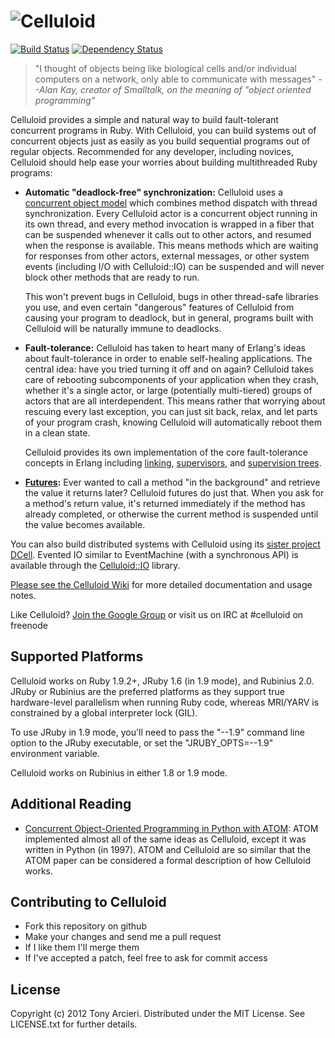 ![Celluloid](https://github.com/tarcieri/celluloid/raw/master/logo.png)
=========
[![Build Status](https://secure.travis-ci.org/tarcieri/celluloid.png?branch=master)](http://travis-ci.org/tarcieri/celluloid)
[![Dependency Status](https://gemnasium.com/tarcieri/celluloid.png)](https://gemnasium.com/tarcieri/celluloid)

> "I thought of objects being like biological cells and/or individual
> computers on a network, only able to communicate with messages"
> _--Alan Kay, creator of Smalltalk, on the meaning of "object oriented programming"_

Celluloid provides a simple and natural way to build fault-tolerant concurrent
programs in Ruby. With Celluloid, you can build systems out of concurrent
objects just as easily as you build sequential programs out of regular objects.
Recommended for any developer, including novices, Celluloid should help ease
your worries about building multithreaded Ruby programs:

* __Automatic "deadlock-free" synchronization:__ Celluloid uses a
  [concurrent object model](http://python.org/workshops/1997-10/proceedings/atom/)
  which combines method dispatch with thread synchronization. Every Celluloid
  actor is a concurrent object running in its own thread, and every method
  invocation is wrapped in a fiber that can be suspended whenever it calls
  out to other actors, and resumed when the response is available. This means
  methods which are waiting for responses from other actors, external messages,
  or other system events (including I/O with Celluloid::IO) can be suspended
  and will never block other methods that are ready to run.

  This won't prevent bugs in Celluloid, bugs in other thread-safe libraries
  you use, and even certain "dangerous" features of Celluloid from causing
  your program to deadlock, but in general, programs built with Celluloid
  will be naturally immune to deadlocks.

* __Fault-tolerance:__ Celluloid has taken to heart many of Erlang's ideas
  about fault-tolerance in order to enable self-healing applications.
  The central idea: have you tried turning it off and on again? Celluloid
  takes care of rebooting subcomponents of your application when they crash,
  whether it's a single actor, or large (potentially multi-tiered) groups of
  actors that are all interdependent. This means rather that worrying about
  rescuing every last exception, you can just sit back, relax, and let parts
  of your program crash, knowing Celluloid will automatically reboot them in
  a clean state.

  Celluloid provides its own implementation of the core fault-tolerance
  concepts in Erlang including [linking](https://github.com/tarcieri/celluloid/wiki/Linking),
  [supervisors](https://github.com/tarcieri/celluloid/wiki/Supervisors),
  and [supervision trees](https://github.com/tarcieri/celluloid/wiki/Groups).

* __[Futures](https://github.com/tarcieri/celluloid/wiki/futures):__
  Ever wanted to call a method "in the background" and retrieve the
  value it returns later? Celluloid futures do just that. When you
  ask for a method's return value, it's returned immediately if the
  method has already completed, or otherwise the current method is
  suspended until the value becomes available.

You can also build distributed systems with Celluloid using its
[sister project DCell](https://github.com/tarcieri/dcell). Evented IO similar
to EventMachine (with a synchronous API) is available through the
[Celluloid::IO](https://github.com/tarcieri/celluloid-io) library.

[Please see the Celluloid Wiki](https://github.com/tarcieri/celluloid/wiki)
for more detailed documentation and usage notes.

Like Celluloid? [Join the Google Group](http://groups.google.com/group/celluloid-ruby)
or visit us on IRC at #celluloid on freenode

Supported Platforms
-------------------

Celluloid works on Ruby 1.9.2+, JRuby 1.6 (in 1.9 mode), and Rubinius 2.0. JRuby
or Rubinius are the preferred platforms as they support true hardware-level
parallelism when running Ruby code, whereas MRI/YARV is constrained by a global
interpreter lock (GIL).

To use JRuby in 1.9 mode, you'll need to pass the "--1.9" command line option
to the JRuby executable, or set the "JRUBY_OPTS=--1.9" environment variable.

Celluloid works on Rubinius in either 1.8 or 1.9 mode.

Additional Reading
------------------

* [Concurrent Object-Oriented Programming in Python with ATOM](http://python.org/workshops/1997-10/proceedings/atom/):
  ATOM implemented almost all of the same ideas as Celluloid, except it was
  written in Python (in 1997). ATOM and Celluloid are so similar that the
  ATOM paper can be considered a formal description of how Celluloid works.

Contributing to Celluloid
-------------------------

* Fork this repository on github
* Make your changes and send me a pull request
* If I like them I'll merge them
* If I've accepted a patch, feel free to ask for commit access

License
-------

Copyright (c) 2012 Tony Arcieri. Distributed under the MIT License. See
LICENSE.txt for further details.

